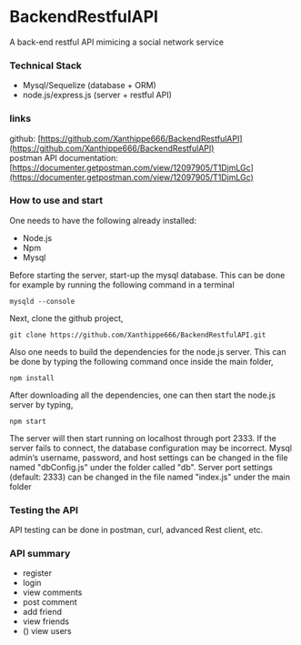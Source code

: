 # BackendRestfulAPI
A back-end restful API mimicing a social network service

### Technical Stack
* Mysql/Sequelize (database + ORM)
* node.js/express.js (server + restful API)

### links
github: [https://github.com/Xanthippe666/BackendRestfulAPI](https://github.com/Xanthippe666/BackendRestfulAPI) <br>
postman API documentation: [https://documenter.getpostman.com/view/12097905/T1DjmLGc](https://documenter.getpostman.com/view/12097905/T1DjmLGc)

### How to use and start
One needs to have the following already installed:
* Node.js
* Npm
* Mysql

Before starting the server, start-up the mysql database. This can be done for example by running the following command in a terminal

`mysqld --console`

Next, clone the github project,

`git clone https://github.com/Xanthippe666/BackendRestfulAPI.git`

Also one needs to build the dependencies for the node.js server. This can be done by typing the following command once inside the main folder,

`npm install`

After downloading all the dependencies, one can then start the node.js server by typing,

`
npm start
`

The server will then start running on localhost through port 2333. If the server fails to connect, the database configuration may be incorrect. Mysql admin‘s username, password, and host settings can be changed in the file named "dbConfig.js" under the folder called "db". Server port settings (default: 2333) can be changed in the file named "index.js" under the main folder

### Testing the API
API testing can be done in postman, curl, advanced Rest client, etc.

### API summary
- register
- login
- view comments
- post comment
- add friend
- view friends
- () view users
